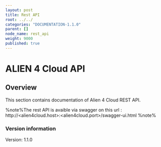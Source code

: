 ```yaml
---
layout: post
title: Rest API
root: ../../
categories: "DOCUMENTATION-1.1.0"
parent: []
node_name: rest_api
weight: 9000
published: true
---
```




# ALIEN 4 Cloud API

## Overview
This section contains documentation of Alien 4 Cloud REST API.

%note%The rest API is avaible via swagger on this url :
http://<alien4cloud.host>:<alien4cloud.port>/swagger-ui.html %note%

### Version information
Version: 1.1.0
